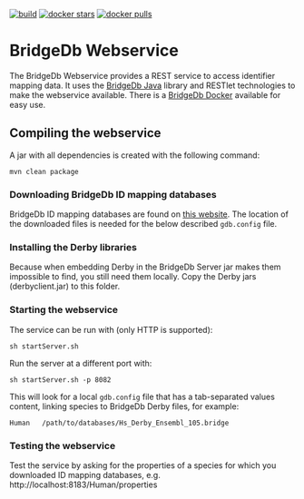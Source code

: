 [![build](https://github.com/bridgedb/bridgedb-webservice/actions/workflows/build.yml/badge.svg)](https://github.com/bridgedb/bridgedb-webservice/actions/workflows/build.yml)
[![docker stars](https://img.shields.io/docker/stars/bigcatum/bridgedb.svg?style=flat-square)](https://hub.docker.com/r/bigcatum/bridgedb)
[![docker pulls](https://img.shields.io/docker/pulls/bigcatum/bridgedb.svg?style=flat-square)](https://hub.docker.com/r/bigcatum/bridgedb)

# BridgeDb Webservice

The BridgeDb Webservice provides a REST service to access identifier mapping data. It uses the [BridgeDb Java](https://github.com/bridgedb/bridgedb)
library and RESTlet technologies to make the webservice available. There is a [BridgeDb Docker](https://github.com/bridgedb/docker) available for easy use.

## Compiling the webservice

A jar with all dependencies is created with the following command:

```shell
mvn clean package
```

### Downloading BridgeDb ID mapping databases

BridgeDb ID mapping databases are found on [this website](https://bridgedb.github.io/data/gene_database/).
The location of the downloaded files is needed for the below described `gdb.config` file.

### Installing the Derby libraries

Because when embedding Derby in the BridgeDb Server jar makes them impossible to find,
you still need them locally. Copy the Derby jars (derbyclient.jar) to this
folder.

### Starting the webservice

The service can be run with (only HTTP is supported):

```shell
sh startServer.sh
```

Run the server at a different port with:

```shell
sh startServer.sh -p 8082
```

This will look for a local `gdb.config` file that has a tab-separated values content, linking species
to BridgeDb Derby files, for example:

```
Human   /path/to/databases/Hs_Derby_Ensembl_105.bridge
```

### Testing the webservice

Test the service by asking for the properties of a species for which you downloaded ID mapping
databases, e.g. http://localhost:8183/Human/properties
